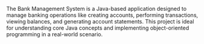 The Bank Management System is a Java-based application designed to manage banking operations like creating accounts, performing transactions, viewing balances, and generating account statements. This project is ideal for understanding core Java concepts and implementing object-oriented programming in a real-world scenario.

